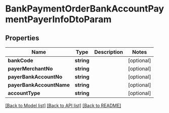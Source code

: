 # BankPaymentOrderBankAccountPaymentPayerInfoDtoParam

## Properties
Name | Type | Description | Notes
------------ | ------------- | ------------- | -------------
**bankCode** | **string** |  | [optional] 
**payerMerchantNo** | **string** |  | [optional] 
**payerBankAccountNo** | **string** |  | [optional] 
**payerBankAccountName** | **string** |  | [optional] 
**accountType** | **string** |  | [optional] 

[[Back to Model list]](../README.md#documentation-for-models) [[Back to API list]](../README.md#documentation-for-api-endpoints) [[Back to README]](../README.md)


